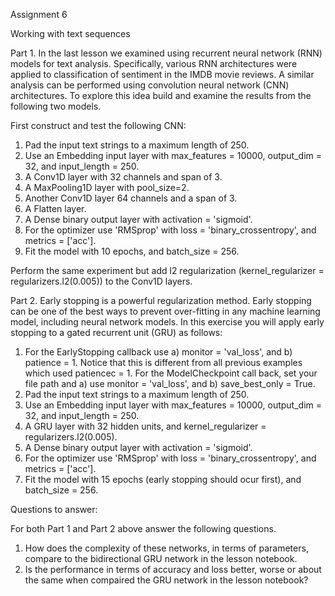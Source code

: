 Assignment 6

Working with text sequences

Part 1.
In the last lesson we examined using recurrent neural network (RNN) models for text analysis. Specifically, various RNN architectures were applied to classification of sentiment in the IMDB movie reviews. A similar analysis can be performed using convolution neural network (CNN) architectures. To explore this idea build and examine the results from the following two models.

First construct and test the following CNN:   
1. Pad the input text strings to a maximum length of 250.         
2. Use an Embedding input layer with max_features = 10000, output_dim = 32, and input_length = 250.     
3. A Conv1D layer with 32 channels and span of 3.    
4. A MaxPooling1D layer with pool_size=2.    
5. Another Conv1D layer 64 channels and a span of 3.    
6. A Flatten layer.     
7. A Dense binary output layer with activation = 'sigmoid'.     
8. For the optimizer use 'RMSprop' with loss = 'binary_crossentropy', and metrics = ['acc'].    
9. Fit the model with 10 epochs, and batch_size = 256.   

Perform the same experiment but add l2 regularization (kernel_regularizer = regularizers.l2(0.005)) to the Conv1D layers.

Part 2.
Early stopping is a powerful regularization method. Early stopping can be one of the best ways to prevent over-fitting in any machine learning model, including neural network models. In this exercise you will apply early stopping to a gated recurrent unit (GRU) as follows:

1. For the EarlyStopping callback use a) monitor = 'val_loss', and b) patience = 1. Notice that this is different from all previous examples which used patiencec = 1. For the ModelCheckpoint call back, set your file path and a) use monitor = 'val_loss', and b) save_best_only = True.
2. Pad the input text strings to a maximum length of 250. 
3. Use an Embedding input layer with max_features = 10000, output_dim = 32, and input_length = 250.
4. A GRU layer with 32 hidden units, and kernel_regularizer = regularizers.l2(0.005).
5. A Dense binary output layer with activation = 'sigmoid'.
6. For the optimizer use 'RMSprop' with loss = 'binary_crossentropy', and metrics = ['acc'].
7. Fit the model with 15 epochs (early stopping should ocur first), and batch_size = 256.

Questions to answer:

For both Part 1 and Part 2 above answer the following questions. 
1. How does the complexity of these networks, in terms of parameters, compare to the bidirectional GRU network in the lesson notebook. 
2. Is the performance in terms of accuracy and loss better, worse or about the same when compaired the GRU network in the lesson notebook?